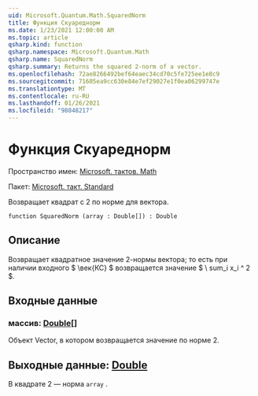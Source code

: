 ```yaml
---
uid: Microsoft.Quantum.Math.SquaredNorm
title: Функция Скуареднорм
ms.date: 1/23/2021 12:00:00 AM
ms.topic: article
qsharp.kind: function
qsharp.namespace: Microsoft.Quantum.Math
qsharp.name: SquaredNorm
qsharp.summary: Returns the squared 2-norm of a vector.
ms.openlocfilehash: 72ae8266492bef64eaec34cd70c5fe725ee1e8c9
ms.sourcegitcommit: 71605ea9cc630e84e7ef29027e1f0ea06299747e
ms.translationtype: MT
ms.contentlocale: ru-RU
ms.lasthandoff: 01/26/2021
ms.locfileid: "98848217"
---
```

# <a name="squarednorm-function"></a>Функция Скуареднорм

Пространство имен: [Microsoft. тактов. Math](xref:Microsoft.Quantum.Math)

Пакет: [Microsoft. такт. Standard](https://nuget.org/packages/Microsoft.Quantum.Standard)


Возвращает квадрат с 2 по норме для вектора.

```qsharp
function SquaredNorm (array : Double[]) : Double
```


## <a name="description"></a>Описание

Возвращает квадратное значение 2-нормы вектора; то есть при наличии входного $ \век{КС} $ возвращается значение $ \ sum_i x_i ^ 2 $.

## <a name="input"></a>Входные данные

### <a name="array--double"></a>массив: [Double](xref:microsoft.quantum.lang-ref.double)[]

Объект Vector, в котором возвращается значение по норме 2.



## <a name="output--double"></a>Выходные данные: [Double](xref:microsoft.quantum.lang-ref.double)

В квадрате 2 — норма `array` .